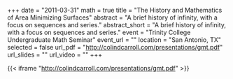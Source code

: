 +++
date = "2011-03-31"
math = true
title = "The History and Mathematics of Area Minimizing Surfaces"
abstract = "A brief history of infinity, with a focus on sequences and series."
abstract_short = "A brief history of infinity, with a focus on sequences and series."
event = "Trinity College Undergraduate Math Seminar"
event_url = ""
location = "San Antonio, TX"
selected = false
url_pdf = "http://colindcarroll.com/presentations/gmt.pdf"
url_slides = ""
url_video = ""
+++

{{< iframe "http://colindcarroll.com/presentations/gmt.pdf" >}}
